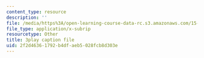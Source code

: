```yaml
---
content_type: resource
description: ''
file: /media/https%3A/open-learning-course-data-rc.s3.amazonaws.com/15-031j-energy-decisions-markets-and-policies-spring-2012/2f2d46361792b4dfaeb5028fcb8d303e_FaLqAip6A0Q.srt
file_type: application/x-subrip
resourcetype: Other
title: 3play caption file
uid: 2f2d4636-1792-b4df-aeb5-028fcb8d303e
---
```

